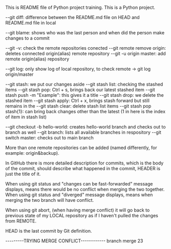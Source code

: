 This is README file of Python project training.
This is a Python project.

--git diff: difference between the README.md file on HEAD and README.md file in local

--git blame: shows who was the last person and when did the person make changes to a commit

--git -v: check the remote repositories conected
--git remote remove origin: deletes connected origin(alias) remote repository
--git -u origin master: add remote origin(alias) repository

--git log: only show log of local repository, to check remote -> git log origin/master

--git stash: we put our changes aside 
--git stash list: checking the stashed items
--git stash pop: Ctrl + s, brings back our latest stashed item
--git stash push -m "Example": this gives it a title
--git stash drop: we delete the stashed item
--git stash apply: Ctrl + x, brings stash forward but still remains in the 
--git stash clear: delete stash list items
--git stash pop stash{1}: can bring back changes other than the latest (1 in here is the index of item in stash list)

--git checkout -b hello-world: creates hello-world branch and checks out to branch as well
--git branch: lists all available branches in respository
--git switch master: checks out to main branch

More than one remote repositories can be added (named differently, for example: origin&backup).

In GitHub there is more detailed description for commits, which is the body of the commit, should describe what happened in the commit, HEADER is just the title of it.

When using git status and "changes can be fast-forwarded" message displays, means there would be no conflict when merging the two together.
When using git status and "diverged" message displays, means when merging the two branch will have conflict.

When using git abort, (when having merge conflict) it will go back to previous state of my LOCAL repository as if I haven't pulled the changes from REMOTE.

HEAD is the last commit by Git definition.

---------TRYING MERGE CONFLICT------------
branch merge 23
